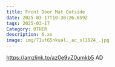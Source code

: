 ```yaml
---
title: Front Door Mat Outside
date: 2025-03-17T10:30:26.659Z
tags: 2025-03-17
Category: OTHER
description: 6.xx
image: img/71ut65nkual._ac_sl1024_.jpg
---
```

https://amzlink.to/az0e9vZ0umkb5
AD
